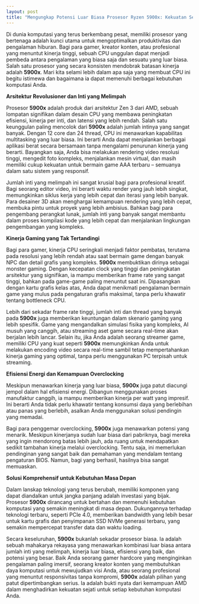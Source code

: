 ```yaml
---
layout: post
title: "Mengungkap Potensi Luar Biasa Prosesor Ryzen 5900x: Kekuatan Sejati untuk Kebutuhan Anda"
---
```


Di dunia komputasi yang terus berkembang pesat, memiliki prosesor yang bertenaga adalah kunci utama untuk mengoptimalkan produktivitas dan pengalaman hiburan. Bagi para gamer, kreator konten, atau profesional yang menuntut kinerja tinggi, sebuah CPU unggulan dapat menjadi pembeda antara pengalaman yang biasa saja dan sesuatu yang luar biasa. Salah satu prosesor yang secara konsisten mendobrak batasan kinerja adalah **5900x**. Mari kita selami lebih dalam apa saja yang membuat CPU ini begitu istimewa dan bagaimana ia dapat memenuhi berbagai kebutuhan komputasi Anda.

**Arsitektur Revolusioner dan Inti yang Melimpah**

Prosesor **5900x** adalah produk dari arsitektur Zen 3 dari AMD, sebuah lompatan signifikan dalam desain CPU yang membawa peningkatan efisiensi, kinerja per inti, dan latensi yang lebih rendah. Salah satu keunggulan paling mencolok dari **5900x** adalah jumlah intinya yang sangat banyak. Dengan 12 core dan 24 thread, CPU ini menawarkan kapabilitas multitasking yang luar biasa. Ini berarti Anda dapat menjalankan berbagai aplikasi berat secara bersamaan tanpa mengalami penurunan kinerja yang berarti. Bayangkan saja, Anda bisa melakukan rendering video resolusi tinggi, mengedit foto kompleks, menjalankan mesin virtual, dan masih memiliki cukup kekuatan untuk bermain game AAA terbaru – semuanya dalam satu sistem yang responsif.

Jumlah inti yang melimpah ini sangat krusial bagi para profesional kreatif. Bagi seorang editor video, ini berarti waktu render yang jauh lebih singkat, memungkinkan siklus kerja yang lebih cepat dan iterasi yang lebih banyak. Para desainer 3D akan menghargai kemampuan rendering yang lebih cepat, membuka pintu untuk proyek yang lebih ambisius. Bahkan bagi para pengembang perangkat lunak, jumlah inti yang banyak sangat membantu dalam proses kompilasi kode yang lebih cepat dan menjalankan lingkungan pengembangan yang kompleks.

**Kinerja Gaming yang Tak Tertandingi**

Bagi para gamer, kinerja CPU seringkali menjadi faktor pembatas, terutama pada resolusi yang lebih rendah atau saat bermain game dengan banyak NPC dan detail grafis yang kompleks. **5900x** membuktikan dirinya sebagai monster gaming. Dengan kecepatan clock yang tinggi dan peningkatan arsitektur yang signifikan, ia mampu memberikan frame rate yang sangat tinggi, bahkan pada game-game paling menuntut saat ini. Dipasangkan dengan kartu grafis kelas atas, Anda dapat menikmati pengalaman bermain game yang mulus pada pengaturan grafis maksimal, tanpa perlu khawatir tentang bottleneck CPU.

Lebih dari sekadar frame rate tinggi, jumlah inti dan thread yang banyak pada **5900x** juga memberikan keuntungan dalam skenario gaming yang lebih spesifik. Game yang mengandalkan simulasi fisika yang kompleks, AI musuh yang canggih, atau streaming aset game secara real-time akan berjalan lebih lancar. Selain itu, jika Anda adalah seorang streamer game, memiliki CPU yang kuat seperti **5900x** memungkinkan Anda untuk melakukan encoding video secara real-time sambil tetap mempertahankan kinerja gaming yang optimal, tanpa perlu menggunakan PC terpisah untuk streaming.

**Efisiensi Energi dan Kemampuan Overclocking**

Meskipun menawarkan kinerja yang luar biasa, **5900x** juga patut diacungi jempol dalam hal efisiensi energi. Dibangun menggunakan proses manufaktur canggih, ia mampu memberikan kinerja per watt yang impresif. Ini berarti Anda tidak perlu khawatir tentang konsumsi daya yang berlebihan atau panas yang berlebih, asalkan Anda menggunakan solusi pendingin yang memadai.

Bagi para penggemar overclocking, **5900x** juga menawarkan potensi yang menarik. Meskipun kinerjanya sudah luar biasa dari pabriknya, bagi mereka yang ingin mendorong batas lebih jauh, ada ruang untuk mendapatkan sedikit tambahan kinerja melalui overclocking. Tentu saja, ini memerlukan pendinginan yang sangat baik dan pemahaman yang mendalam tentang pengaturan BIOS. Namun, bagi yang berhasil, hasilnya bisa sangat memuaskan.

**Solusi Komprehensif untuk Kebutuhan Masa Depan**

Dalam lanskap teknologi yang terus berubah, memiliki komponen yang dapat diandalkan untuk jangka panjang adalah investasi yang bijak. Prosesor **5900x** dirancang untuk bertahan dan memenuhi kebutuhan komputasi yang semakin meningkat di masa depan. Dukungannya terhadap teknologi terbaru, seperti PCIe 4.0, memberikan bandwidth yang lebih besar untuk kartu grafis dan penyimpanan SSD NVMe generasi terbaru, yang semakin mempercepat transfer data dan waktu loading.

Secara keseluruhan, **5900x** bukanlah sekadar prosesor biasa. Ia adalah sebuah mahakarya rekayasa yang menawarkan kombinasi luar biasa antara jumlah inti yang melimpah, kinerja luar biasa, efisiensi yang baik, dan potensi yang besar. Baik Anda seorang gamer hardcore yang menginginkan pengalaman paling imersif, seorang kreator konten yang membutuhkan daya komputasi untuk mewujudkan visi Anda, atau seorang profesional yang menuntut responsivitas tanpa kompromi, **5900x** adalah pilihan yang patut dipertimbangkan serius. Ia adalah bukti nyata dari kemampuan AMD dalam menghadirkan kekuatan sejati untuk setiap kebutuhan komputasi Anda.
